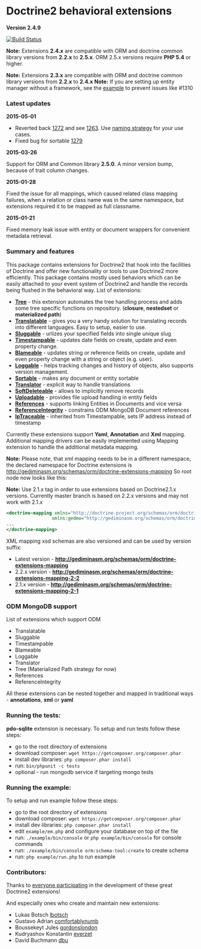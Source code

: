 # Doctrine2 behavioral extensions

**Version 2.4.9**

[![Build Status](https://secure.travis-ci.org/Atlantic18/DoctrineExtensions.png?branch=master)](http://travis-ci.org/Atlantic18/DoctrineExtensions)

**Note:** Extensions **2.4.x** are compatible with ORM and doctrine common library versions from **2.2.x** to **2.5.x**.
ORM 2.5.x versions require **PHP 5.4** or higher.

**Note:** Extensions **2.3.x** are compatible with ORM and doctrine common library versions from **2.2.x** to **2.4.x**
**Note:** If you are setting up entity manager without a framework, see the [example](/example/em.php) to prevent issues like #1310

### Latest updates

**2015-05-01**

- Reverted back [1272](https://github.com/Atlantic18/DoctrineExtensions/pull/1272) and see [1263](https://github.com/Atlantic18/DoctrineExtensions/issues/1263). Use [naming strategy](http://stackoverflow.com/questions/12702657/how-to-configure-naming-strategy-in-doctrine-2) for your use cases.
- Fixed bug for sortable [1279](https://github.com/Atlantic18/DoctrineExtensions/pull/1279)

**2015-03-26**

Support for ORM and Common library **2.5.0**. A minor version bump, because of trait column changes.

**2015-01-28**

Fixed the issue for all mappings, which caused related class mapping failures, when a relation or class name
was in the same namespace, but extensions required it to be mapped as full classname.

**2015-01-21**

Fixed memory leak issue with entity or document wrappers for convenient metadata retrieval.

### Summary and features

This package contains extensions for Doctrine2 that hook into the facilities of Doctrine and
offer new functionality or tools to use Doctrine2 more efficiently. This package contains mostly
used behaviors which can be easily attached to your event system of Doctrine2 and handle the
records being flushed in the behavioral way. List of extensions:

- [**Tree**](/doc/tree.md) - this extension automates the tree handling process and adds some tree specific functions on repository.
(**closure**, **nestedset** or **materialized path**)
- [**Translatable**](/doc/translatable.md) - gives you a very handy solution for translating records into different languages. Easy to setup, easier to use.
- [**Sluggable**](/doc/sluggable.md) - urlizes your specified fields into single unique slug
- [**Timestampable**](/doc/timestampable.md) - updates date fields on create, update and even property change.
- [**Blameable**](/doc/blameable.md) - updates string or reference fields on create, update and even property change with a string or object (e.g. user).
- [**Loggable**](/doc/loggable.md) - helps tracking changes and history of objects, also supports version management.
- [**Sortable**](/doc/sortable.md) - makes any document or entity sortable
- [**Translator**](/doc/translatable.md) - explicit way to handle translations
- [**SoftDeleteable**](/doc/softdeleteable.md) - allows to implicitly remove records
- [**Uploadable**](/doc/uploadable.md) - provides file upload handling in entity fields
- [**References**](/doc/references.md) - supports linking Entities in Documents and vice versa
- [**ReferenceIntegrity**](/doc/reference_integrity.md) - constrains ODM MongoDB Document references
- [**IpTraceable**](/doc/ip_traceable.md) - inherited from Timestampable, sets IP address instead of timestamp

Currently these extensions support **Yaml**, **Annotation**  and **Xml** mapping. Additional mapping drivers
can be easily implemented using Mapping extension to handle the additional metadata mapping.

**Note:** Please note, that xml mapping needs to be in a different namespace, the declared namespace for
Doctrine extensions is http://gediminasm.org/schemas/orm/doctrine-extensions-mapping
So root node now looks like this:

**Note:** Use 2.1.x tag in order to use extensions based on Doctrine2.1.x versions. Currently
master branch is based on 2.2.x versions and may not work with 2.1.x

```xml
<doctrine-mapping xmlns="http://doctrine-project.org/schemas/orm/doctrine-mapping"
                 xmlns:gedmo="http://gediminasm.org/schemas/orm/doctrine-extensions-mapping">
...
</doctrine-mapping>
```

XML mapping xsd schemas are also versioned and can be used by version suffix:

- Latest version - **http://gediminasm.org/schemas/orm/doctrine-extensions-mapping**
- 2.2.x version - **http://gediminasm.org/schemas/orm/doctrine-extensions-mapping-2-2**
- 2.1.x version - **http://gediminasm.org/schemas/orm/doctrine-extensions-mapping-2-1**

### ODM MongoDB support

List of extensions which support ODM

- Translatable
- Sluggable
- Timestampable
- Blameable
- Loggable
- Translator
- Tree (Materialized Path strategy for now)
- References
- ReferenceIntegrity

All these extensions can be nested together and mapped in traditional ways - **annotations**,
**xml** or **yaml**

### Running the tests:

**pdo-sqlite** extension is necessary.
To setup and run tests follow these steps:

- go to the root directory of extensions
- download composer: `wget https://getcomposer.org/composer.phar`
- install dev libraries: `php composer.phar install`
- run: `bin/phpunit -c tests`
- optional - run mongodb service if targeting mongo tests

### Running the example:

To setup and run example follow these steps:

- go to the root directory of extensions
- download composer: `wget https://getcomposer.org/composer.phar`
- install dev libraries: `php composer.phar install`
- edit `example/em.php` and configure your database on top of the file
- run: `./example/bin/console` or `php example/bin/console` for console commands
- run: `./example/bin/console orm:schema-tool:create` to create schema
- run: `php example/run.php` to run example

### Contributors:

Thanks to [everyone participating](http://github.com/l3pp4rd/DoctrineExtensions/contributors) in
the development of these great Doctrine2 extensions!

And especially ones who create and maintain new extensions:

- Lukas Botsch [lbotsch](http://github.com/lbotsch)
- Gustavo Adrian [comfortablynumb](http://github.com/comfortablynumb)
- Boussekeyt Jules [gordonslondon](http://github.com/gordonslondon)
- Kudryashov Konstantin [everzet](http://github.com/everzet)
- David Buchmann [dbu](https://github.com/dbu)

